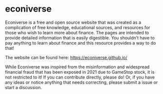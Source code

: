 # econiverse
Econiverse is a free and open source website that was created as a complication of free knowledge, educational sources, and resources for those who wish to learn more about finance. The pages are intended to provide detailed information that is easily digestible. You shouldn’t have to pay anything to learn about finance and this resource provides a way to do that!

The website can be found here: https://econiverse.github.io/

While Econiverse was inspired from the misinformation and widespread financial fraud that has been exposed in 2021 due to GameStop stock, it is not restricted to it! If you can contribute directly, please do! Or, if you have any ideas or notice anything that needs correcting, please submit a issue or start a discussion.
